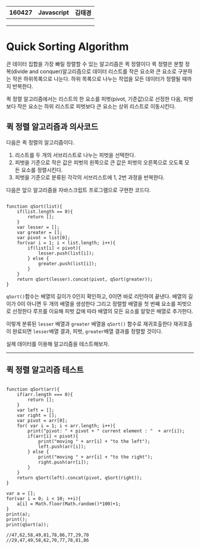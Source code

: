 <table id="meta">
    <thead><th>160427</th><th>Javascript</th><th>김태경</th></thead>
    <tbody>
    <tr><td></td><td></td><td></td></tr>
    <tr><td></td><td></td><td></td></tr>
    <tr><td></td><td></td><td></td></tr>
    </tbody>
</table>


# Quick Sorting Algorithm

큰 데이터 집합을 가장 빠릴 정렬할 수 있는 알고리즘은 퀵 정렬이다 퀵 정렬은 분할 정복(divide and conquer)알고리즘으로 데이터 리스트를 작은 요소와 큰 요소로 구분하는 작은 하위목록으로 나눈다. 하위 목록으로 나누는 작업을 모든 데이터가 정렬될 때까지 반복한다.

퀵 정렬 알고리즘에서는 리스트의 한 요소를 피벗(pivot, 기준값)으로 선정한 다음, 피벗보다 작은 요소는 하위 리스트로 피벗보다 큰 요소는 상위 리스트로 이동시킨다.


## 퀵 정렬 알고리즘과 의사코드
다음은 퀵 정렬의 알고리즘이다.

1. 리스트를 두 개의 서브리스트로 나누는 피벗을 선택한다.
2. 피벗을 기준으로 작은 값은 피벗의 왼쪽으로 큰 값은 피벗의 오른쪽으로 오도록 모든 요소를 정렬시킨다.
3. 피벗을 기준으로 분류된 각각의 서브리스트에 1, 2번 과정을 반복한다.

다음은 앞으 알고리즘을 자바스크립트 프로그램으로 구현한 코드다.

<pre class="highlight"><code class="js">
function qSort(list){
    if(list.length == 0){
        return [];
    }
    var lesser = [];
    var greater = [];
    var pivot = list[0];
    for(var i = 1; i < list.length; i++){
        if(list[i] < pivot){
            lesser.push(list[i]);
        } else {
            greater.push(list[i]);
        }
    }
    return qSort(lesser).concat(pivot, qSort(greater));
}
</code></pre>

`qSort()`함수는 배열의 길이가 0인지 확인하고, 0이면 바로 리턴하여 끝낸다. 배열의 길이가 0이 아니면 두 개의 배열을 생성한다 그리고 정렬할 배열을 첫 번째 요소를 피벗으로 선정한다 루프를 이요해 피벗 값에 따라 배열의 모든 요소를 알맞은 배열로 추가한다.

이렇게 분류된 `lesser` 배열과 `greater` 배열을 `qSort()` 함수로 재귀호출한다 재귀호출이 완료되면 `lesser`배열 결과, 피벗, `greater`배열 결과를 정렬할 것이다.

실제 데이터를 이용해 알고리즘을 테스트해보자.

_ _ _
## 퀵 정렬 알고리즘 테스트

<pre class="highlight"><code class="js">
function qSort(arr){
    if(arr.length === 0){
        return [];
    }
    var left = [];
    var right = [];
    var pivot = arr[0];
    for( var i = 1; i < arr.length; i++){
        print("pivot: " + pivot + " current element : "  + arr[i]);
        if(arr[i] < pivot){
            print("moving " + arr[i] + "to the left");
            left.push(arr[i]);
        } else {
            print("moving " + arr[i] + "to the right");
            right.push(arr[i]);
        }
    }
    return qSort(left).concat(pivot, qSort(right));
}

var a = [];
for(var i = 0; i < 10; ++i){
    a[i] = Math.floor(Math.random()*100)+1;
}
print(a);
print();
print(qSort(a));

//47,62,58,49,81,78,86,77,29,70
//29,47,49,58,62,70,77,78,81,86
</code></pre>